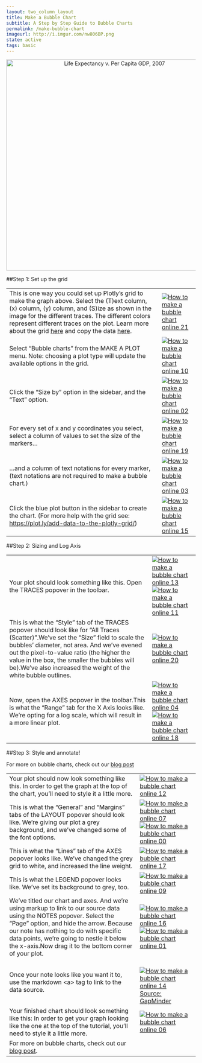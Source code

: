 ```yaml
---
layout: two_column_layout
title: Make a Bubble Chart
subtitle: A Step by Step Guide to Bubble Charts
permalink: /make-bubble-chart
imageurl: http://i.imgur.com/nw806BP.png
state: active
tags: basic
---
```


<div>
    <a href="https://plot.ly/~cimar/211/" target="_blank" title="Life Expectancy v. Per Capita GDP, 2007" style="display: block; text-align: center;"><img src="https://plot.ly/~cimar/211.png" alt="Life Expectancy v. Per Capita GDP, 2007" style="max-width: 100%;width: 560px;"  width="560" onerror="this.onerror=null;this.src='https://plot.ly/404.png';" /></a>
    <script data-plotly="cimar:211" src="https://plot.ly/embed.js" async></script>
</div>


##Step 1: Set up the grid

<table>
<tbody>
<tr>
<td>This is one way you could set up Plotly’s grid to make the graph above.
Select the (T)ext column, (x) column, (y) column, and (S)ize as shown in the image for the different traces. The different colors represent different traces on the plot.
Learn more about the grid <a href="https://plot.ly/add-data-to-the-plotly-grid/">here</a> and copy the data <a href="https://plot.ly/~cimar/212/">here</a>.</td>
<td><a href="https://plot.ly/static/learn/images/web_app_tutorials/how-to-make-a-bubble-chart-online/image21.png" data-lightbox="image-21">
<img class="aligncenter" title="" src="https://plot.ly/static/learn/images/web_app_tutorials/how-to-make-a-bubble-chart-online/image21.png" alt="How to make a bubble chart online 21" />
</a></td>
</tr>
<tr>
<td>Select “Bubble charts” from the
MAKE A PLOT
menu.
Note: choosing a plot type will update the available options in the grid.</td>
<td><a href="https://plot.ly/static/learn/images/web_app_tutorials/how-to-make-a-bubble-chart-online/image10.png" data-lightbox="image-10">
<img class="aligncenter" title="" src="https://plot.ly/static/learn/images/web_app_tutorials/how-to-make-a-bubble-chart-online/image10.png" alt="How to make a bubble chart online 10" />
</a></td>
</tr>
<tr>
<td>Click the “Size by” option in the sidebar, and the “Text” option.</td>
<td><a href="https://plot.ly/static/learn/images/web_app_tutorials/how-to-make-a-bubble-chart-online/image02.png" data-lightbox="image-02">
<img class="aligncenter" title="" src="https://plot.ly/static/learn/images/web_app_tutorials/how-to-make-a-bubble-chart-online/image02.png" alt="How to make a bubble chart online 02" />
</a></td>
</tr>
<tr>
<td>For every set of x and y coordinates you select, select a column of values to set the size of the markers&#8230;</td>
<td><a href="https://plot.ly/static/learn/images/web_app_tutorials/how-to-make-a-bubble-chart-online/image19.png" data-lightbox="image-19">
<img class="aligncenter" title="" src="https://plot.ly/static/learn/images/web_app_tutorials/how-to-make-a-bubble-chart-online/image19.png" alt="How to make a bubble chart online 19" />
</a></td>
</tr>
<tr>
<td>&#8230;and a column of text notations for every marker, (text notations are not required to make a bubble chart.)</td>
<td><a href="https://plot.ly/static/learn/images/web_app_tutorials/how-to-make-a-bubble-chart-online/image03.png" data-lightbox="image-03">
<img class="aligncenter" title="" src="https://plot.ly/static/learn/images/web_app_tutorials/how-to-make-a-bubble-chart-online/image03.png" alt="How to make a bubble chart online 03" />
</a></td>
</tr>
<tr>
<td>Click the blue plot button in the sidebar to create the chart.  (For more help with the grid see:
<a href="/add-data-to-the-plotly-grid/">https://plot.ly/add-data-to-the-plotly-grid/</a>)</td>
<td><a href="https://plot.ly/static/learn/images/web_app_tutorials/how-to-make-a-bubble-chart-online/image15.png" data-lightbox="image-15">
<img class="aligncenter" title="" src="https://plot.ly/static/learn/images/web_app_tutorials/how-to-make-a-bubble-chart-online/image15.png" alt="How to make a bubble chart online 15" />
</a></td>
</tr>
</tbody>
</table>

##Step 2: Sizing and Log Axis

<table>
<tbody>
<tr>
<td>Your plot should look something like this.  Open the
TRACES
popover in the toolbar.</td>
<td><a href="https://plot.ly/static/learn/images/web_app_tutorials/how-to-make-a-bubble-chart-online/image13.png" data-lightbox="image-13">
<img class="aligncenter" title="" src="https://plot.ly/static/learn/images/web_app_tutorials/how-to-make-a-bubble-chart-online/image13.png" alt="How to make a bubble chart online 13" />
</a><a href="https://plot.ly/static/learn/images/web_app_tutorials/how-to-make-a-bubble-chart-online/image11.png" data-lightbox="image-11">
<img class="aligncenter" title="" src="https://plot.ly/static/learn/images/web_app_tutorials/how-to-make-a-bubble-chart-online/image11.png" alt="How to make a bubble chart online 11" />
</a></td>
</tr>
<tr>
<td>This is what the “Style” tab of the
TRACES
popover should look like for “All Traces (Scatter)”.We’ve set the “Size” field to scale the bubbles’ diameter, not area.  And we’ve evened out the pixel-to-value ratio (the higher the value in the box, the smaller the bubbles will be).We’ve also increased the weight of the white bubble outlines.</td>
<td><a href="https://plot.ly/static/learn/images/web_app_tutorials/how-to-make-a-bubble-chart-online/image20.png" data-lightbox="image-20">
<img class="aligncenter" title="" src="https://plot.ly/static/learn/images/web_app_tutorials/how-to-make-a-bubble-chart-online/image20.png" alt="How to make a bubble chart online 20" />
</a></td>
</tr>
<tr>
<td>Now, open the
AXES
popover in the toolbar.This is what the “Range” tab for the X Axis looks like. We’re opting for a log scale, which will result in a more linear plot.</td>
<td><a href="https://plot.ly/static/learn/images/web_app_tutorials/how-to-make-a-bubble-chart-online/image04.png" data-lightbox="image-04">
<img class="aligncenter" title="" src="https://plot.ly/static/learn/images/web_app_tutorials/how-to-make-a-bubble-chart-online/image04.png" alt="How to make a bubble chart online 04" />
</a><a href="https://plot.ly/static/learn/images/web_app_tutorials/how-to-make-a-bubble-chart-online/image18.png" data-lightbox="image-18">
<img class="aligncenter" title="" src="https://plot.ly/static/learn/images/web_app_tutorials/how-to-make-a-bubble-chart-online/image18.png" alt="How to make a bubble chart online 18" />
</a></td>
</tr>
</tbody>
</table>

##Step 3: Style and annotate!

For more on bubble charts, check out our [blog post](http://blog.plot.ly/post/71637573256/the-power-of-bubble-charts)

<table>
<tbody>
<tr>
<td>Your plot should now look something like this. In order to get the graph at the top of the chart, you’ll need to style it a little more.</td>
<td><a href="https://plot.ly/static/learn/images/web_app_tutorials/how-to-make-a-bubble-chart-online/image12.png" data-lightbox="image-12">
<img class="aligncenter" title="" src="https://plot.ly/static/learn/images/web_app_tutorials/how-to-make-a-bubble-chart-online/image12.png" alt="How to make a bubble chart online 12" />
</a></td>
</tr>
<tr>
<td>This is what the “General” and “Margins” tabs of the
LAYOUT
popover should look like. We’re giving our plot a grey background, and we’ve changed some of the font options.</td>
<td><a href="https://plot.ly/static/learn/images/web_app_tutorials/how-to-make-a-bubble-chart-online/image07.png" data-lightbox="image-07">
<img class="aligncenter" title="" src="https://plot.ly/static/learn/images/web_app_tutorials/how-to-make-a-bubble-chart-online/image07.png" alt="How to make a bubble chart online 07" />
</a><a href="https://plot.ly/static/learn/images/web_app_tutorials/how-to-make-a-bubble-chart-online/image00.png" data-lightbox="image-00">
<img class="aligncenter" title="" src="https://plot.ly/static/learn/images/web_app_tutorials/how-to-make-a-bubble-chart-online/image00.png" alt="How to make a bubble chart online 00" />
</a></td>
</tr>
<tr>
<td>This is what the “Lines” tab of the
AXES
popover looks like. We’ve changed the grey grid to white, and increased the line weight.</td>
<td><a href="https://plot.ly/static/learn/images/web_app_tutorials/how-to-make-a-bubble-chart-online/image17.png" data-lightbox="image-17">
<img class="aligncenter" title="" src="https://plot.ly/static/learn/images/web_app_tutorials/how-to-make-a-bubble-chart-online/image17.png" alt="How to make a bubble chart online 17" />
</a></td>
</tr>
<tr>
<td>This is what the
LEGEND
popover looks like.  We’ve set its background to grey, too.</td>
<td><a href="https://plot.ly/static/learn/images/web_app_tutorials/how-to-make-a-bubble-chart-online/image09.png" data-lightbox="image-09">
<img class="aligncenter" title="" src="https://plot.ly/static/learn/images/web_app_tutorials/how-to-make-a-bubble-chart-online/image09.png" alt="How to make a bubble chart online 09" />
</a></td>
</tr>
<tr>
<td>We’ve titled our chart and axes.  And we’re using markup to link to our source data using the
NOTES
popover. Select the “Page” option, and hide the arrow. Because our note has nothing to do with specific data points, we’re going to nestle it below the x-axis.Now drag it to the bottom corner of your plot.</td>
<td><a href="https://plot.ly/static/learn/images/web_app_tutorials/how-to-make-a-bubble-chart-online/image16.png" data-lightbox="image-16">
<img class="aligncenter" title="" src="https://plot.ly/static/learn/images/web_app_tutorials/how-to-make-a-bubble-chart-online/image16.png" alt="How to make a bubble chart online 16" />
</a><a href="https://plot.ly/static/learn/images/web_app_tutorials/how-to-make-a-bubble-chart-online/image01.png" data-lightbox="image-01">
<img class="aligncenter" title="" src="https://plot.ly/static/learn/images/web_app_tutorials/how-to-make-a-bubble-chart-online/image01.png" alt="How to make a bubble chart online 01" />
</a></td>
</tr>
<tr>
<td>Once your note looks like you want it to, use the markdown &lt;a&gt; tag to link to the data source.</td>
<td>
<a href="https://plot.ly/static/learn/images/web_app_tutorials/how-to-make-a-bubble-chart-online/image14.png" data-lightbox="image-14"><br />
<img class="aligncenter" title="" src="https://plot.ly/static/learn/images/web_app_tutorials/how-to-make-a-bubble-chart-online/image14.png" alt="How to make a bubble chart online 14" /><br />
Source: GapMinder
</td>
</tr>
<tr>
<td>Your finished chart should look something like this:
In order to get your graph looking like the one at the top of the tutorial, you’ll need to style it a little more.</td>
<td><a href="https://plot.ly/static/learn/images/web_app_tutorials/how-to-make-a-bubble-chart-online/image06.png" data-lightbox="image-06">
<img class="aligncenter" title="" src="https://plot.ly/static/learn/images/web_app_tutorials/how-to-make-a-bubble-chart-online/image06.png" alt="How to make a bubble chart online 06" /></a></td>
</tr>
<tr>
<td>For more on bubble charts, check out our <a href="http://blog.plot.ly/post/71637573256/the-power-of-bubble-charts">blog post</a>.</td>
</tr>
</tbody>
</table>
